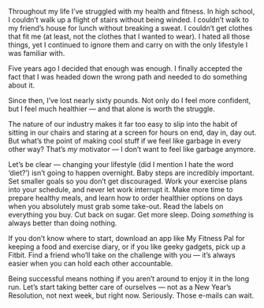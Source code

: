 

Throughout my life I’ve struggled with my health and fitness. In high school, I couldn’t walk up a flight
of stairs without being winded. I couldn’t walk to my friend’s house for lunch without breaking a sweat. I
couldn’t get clothes that fit me (at least, not the clothes that I wanted to wear). I hated all those
things, yet I continued to ignore them and carry on with the only lifestyle I was familiar with.

Five years ago I decided that enough was enough. I finally accepted the fact that I was headed down the wrong
path and needed to do something about it. 

Since then, I’ve lost nearly sixty pounds. Not only do I feel more confident, but I feel much healthier —
and that alone is worth the struggle.

The nature of our industry makes it far too easy to slip into the habit of sitting in our chairs and staring
at a screen for hours on end, day in, day out. But what’s the point of making cool stuff if we feel like
garbage in every other way? That’s *my* motivator — I don’t want to feel like garbage anymore. 

Let’s be clear — changing your lifestyle (did I mention I hate the word ‘diet?’) isn’t going to
happen overnight. Baby steps are incredibly important. Set smaller goals so you don’t get discouraged. Work
your exercise plans into your schedule, and never let work interrupt it. Make more time to prepare healthy
meals, and learn how to order healthier options on days when you absolutely must grab some take-out. Read the
labels on everything you buy. Cut back on sugar. Get more sleep. Doing *something* is always better than doing
nothing.

If you don’t know where to start, download an app like My Fitness Pal for keeping a food and exercise diary,
or if you like geeky gadgets, pick up a Fitbit. Find a friend who’ll take on the challenge with you —
it’s always easier when you can hold each other accountable.

Being successful means nothing if you aren’t around to enjoy it in the long run. Let’s start taking better
care of ourselves — not as a New Year’s Resolution, not next week, but right now. Seriously. Those e-mails
can wait.